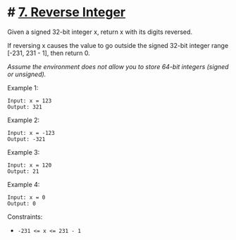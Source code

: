 # # [7. Reverse Integer](https://leetcode.com/problems/reverse-integer/)

Given a signed 32-bit integer x, return x with its digits reversed. 

If reversing x causes the value to go outside the signed 32-bit integer range [-231, 231 - 1], then return 0.

*Assume the environment does not allow you to store 64-bit integers (signed or unsigned).*

Example 1:
```
Input: x = 123
Output: 321
```


Example 2:
```
Input: x = -123
Output: -321
```

Example 3:
```
Input: x = 120
Output: 21
```

Example 4:
```
Input: x = 0
Output: 0
```
 

Constraints:

- `-231 <= x <= 231 - 1`
